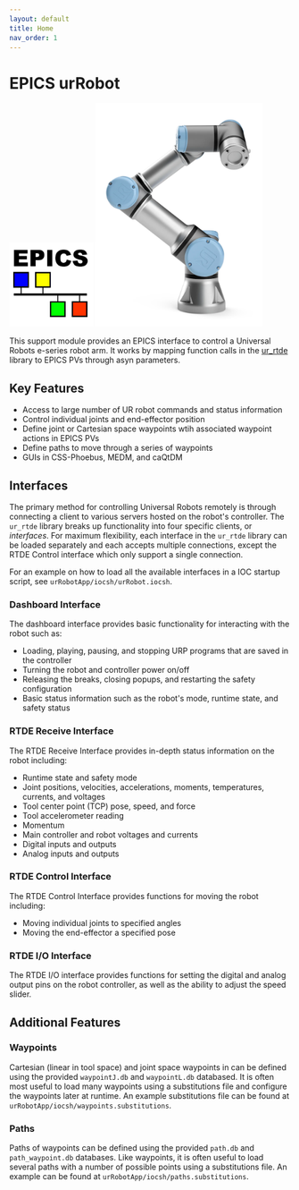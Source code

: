 ```yaml
---
layout: default
title: Home
nav_order: 1
---
```


# EPICS urRobot

<img src="./assets/EPICS_Logo-192x192.png" alt="Image 1" width="150">
<img src="./assets/1266x1776.webp" alt="Image 2" width="300">

This support module provides an EPICS interface to control a Universal
Robots e-series robot arm. It works by mapping function calls in the
[ur_rtde](https://gitlab.com/sdurobotics/ur_rtde) library to EPICS PVs through asyn parameters.

## Key Features
- Access to large number of UR robot commands and status information
- Control individual joints and end-effector position
- Define joint or Cartesian space waypoints wtih associated waypoint actions in EPICS PVs
- Define paths to move through a series of waypoints
- GUIs in CSS-Phoebus, MEDM, and caQtDM

## Interfaces
The primary method for controlling Universal Robots remotely is through connecting a client
to various servers hosted on the robot's controller. The `ur_rtde` library breaks up functionality
into four specific clients, or *interfaces*. For maximum flexibility, each interface in the
`ur_rtde` library can be loaded separately and each accepts multiple connections,
except the RTDE Control interface which only support a single connection.

For an example on how to load all the available interfaces in a IOC startup script, see `urRobotApp/iocsh/urRobot.iocsh`.


### Dashboard Interface

The dashboard interface provides basic functionality for interacting with the robot such as:
- Loading, playing, pausing, and stopping URP programs that are saved in the controller
- Turning the robot and controller power on/off
- Releasing the breaks, closing popups, and restarting the safety configuration
- Basic status information such as the robot's mode, runtime state, and safety status

### RTDE Receive Interface

The RTDE Receive Interface provides in-depth status information on the robot including:
- Runtime state and safety mode
- Joint positions, velocities, accelerations, moments, temperatures, currents, and voltages
- Tool center point (TCP) pose, speed, and force
- Tool accelerometer reading
- Momentum
- Main controller and robot voltages and currents
- Digital inputs and outputs
- Analog inputs and outputs

### RTDE Control Interface

The RTDE Control Interface provides functions for moving the robot including:
- Moving individual joints to specified angles
- Moving the end-effector a specified pose


### RTDE I/O Interface

The RTDE I/O interface provides functions for setting the digital and analog output pins on the robot
controller, as well as the ability to adjust the speed slider.


## Additional Features

### Waypoints
Cartesian (linear in tool space) and joint space waypoints in can be defined using the provided `waypointJ.db`
and `waypointL.db` databased. It is often most useful to load many waypoints using a substitutions file
and configure the waypoints later at runtime. An example substitutions file can be found
at `urRobotApp/iocsh/waypoints.substitutions`.

### Paths
Paths of waypoints can be defined using the provided `path.db` and `path_waypoint.db` databases. Like waypoints, it is
often useful to load several paths with a number of possible points using a substitutions file. An example can be found
at `urRobotApp/iocsh/paths.substitutions`.
